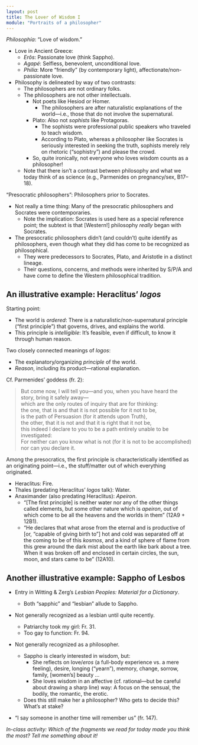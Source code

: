 ```yaml
---
layout: post
title: The Lover of Wisdom I
module: "Portraits of a philosopher"
---
```


*Philosophía*: “Love of wisdom.”

- Love in Ancient Greece:
  - *Erôs*: Passionate love (think Sappho).
  - *Agapé*: Selfless, benevolent, unconditional love.
  - *Philía*: More “friendly” (by contemporary light), affectionate/non-passionate love.
- Philosophy is delineated by way of two contrasts:
  - The philosophers are not ordinary folks.
  - The philosophers are not other intellectuals.
    - Not poets like Hesiod or Homer.
      - The philosophers are after naturalistic explanations of the world—i.e., those that do not involve the supernatural.
    - Plato: Also not *sophists* like Protagoras.
      - The sophists were professional public speakers who traveled to teach wisdom.
      - According to Plato, whereas a philosopher like Socrates is seriously interested in seeking the truth, sophists merely rely on rhetoric (“sophistry”) and please the crowd.
    - So, quite ironically, not everyone who loves wisdom counts as a philosopher!
  - Note that there isn’t a contrast between philosophy and what we today think of as science (e.g., Parmenides on pregnancy/sex, B17–18).

“Presocratic philosophers”: Philosophers prior to Socrates.

- Not really a time thing: Many of the presocratic philosophers and Socrates were contemporaries. 
  - Note the implication: Socrates is used here as a special reference point; the subtext is that [Western!] philosophy *really* began with Socrates.
- The presocratic philosophers didn’t (and couldn’t) quite identify as philosophers, even though what they did has come to be recognized as philosophical.
  - They were predecessors to Socrates, Plato, and Aristotle in a distinct lineage.
  - Their questions, concerns, and methods were inherited by S/P/A and have come to define the Western philosophical tradition.

## An illustrative example: Heraclitus’ *logos*

Starting point: 

- The world is *ordered*: There is a naturalistic/non-supernatural principle (“first principle”) that governs, drives, and explains the world.
- This principle is *intelligible*: It’s feasible, even if difficult, to know it through human reason.

Two closely connected meanings of *logos*:

- The explanatory/organizing *principle* of the world.
- *Reason*, including its product—rational explanation.

Cf. Parmenides’ goddess (fr. 2):

> But come now, I will tell you—and you, when you have heard the story, bring it safely away—<br />
> which are the only routes of inquiry that are for thinking:<br />
> the one, that is and that it is not possible for it not to be,<br />
> is the path of Persuasion (for it attends upon Truth),<br />
> the other, that it is not and that it is right that it not be,<br />
> this indeed I declare to you to be a path entirely unable to be investigated:<br />
> For neither can you know what is not (for it is not to be accomplished)<br />
> nor can you declare it.

Among the presocratics, the first principle is characteristically identified as an originating point—i.e., the stuff/matter out of which everything originated.

- Heraclitus: Fire.
- Thales (predating Heraclitus’ *logos* talk): Water.
- Anaximander (also predating Heraclitus): *Apeiron*.
  - “[The first principle] is neither water nor any of the other things called elements, but some other nature which is *apeiron*, out of which come to be all the heavens and the worlds in them” (12A9 + 12B1).
  - “He declares that what arose from the eternal and is productive of [or, “capable of giving birth to”] hot and cold was separated off at the coming to be of this *kosmos*, and a kind of sphere of flame from this grew around the dark mist about the earth like bark about a tree. When it was broken off and enclosed in certain circles, the sun, moon, and stars came to be” (12A10).

## Another illustrative example: Sappho of Lesbos

- Entry in Witting & Zerg’s *Lesbian Peoples: Material for a Dictionary*.
  - Both “sapphic” and “lesbian” allude to Sappho.

- Not generally recognized as a lesbian until quite recently.
  - Patriarchy took my girl: Fr. 31.
  - Too gay to function: Fr. 94.
- Not generally recognized as a philosopher.
  - Sappho is clearly interested in wisdom, but:
    - She reflects on love/*eros* (a full-body experience vs. a mere feeling), desire, longing (“yearn”), memory, change, sorrow, family, [women’s] beauty …
    - She loves wisdom in an affective (cf. rational—but be careful about drawing a sharp line) way: A focus on the sensual, the bodily, the romantic, the erotic.
  - Does this still make her a philosopher? Who gets to decide this? What’s at stake?
- “I say someone in another time will remember us” (fr. 147).

*In-class activity: Which of the fragments we read for today made you think the most? Tell me something about it!*
